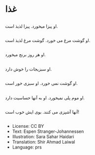 # غذا

##
او پيزا میخورد. پیزا لذیذ است.

##
او گوشت مرغ می خورد. گوشت مرغ لذیذ است.

##
او هر روز برنج ميخورد.

##
او سبزيجات را خوش دارد.

##
او گوشت نمی خورد. او سبزی خور است.

##
او موم پلی نمیخورد. او به آنها حساسیت دارد.

##
آنها آشپزی می کنند. بوی ایش خوب است!

##
* License: CC BY
* Text: Espen Stranger-Johannessen
* Illustration: Sara Sahar Haidari
* Translation: Shir Ahmad Laiwal
* Language: prs
